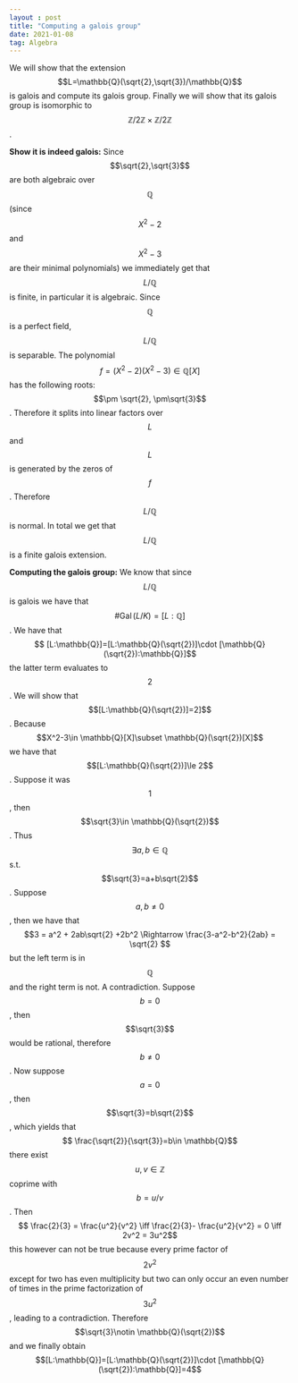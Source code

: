 ```yaml
---
layout : post
title: "Computing a galois group"
date: 2021-01-08
tag: Algebra
---
```

We will show that the extension $$L=\mathbb{Q}(\sqrt{2},\sqrt{3})/\mathbb{Q}$$ is galois and compute its galois group. Finally we will show that
its galois group is isomorphic to $$\mathbb{Z}/2\mathbb{Z}\times \mathbb{Z}/2\mathbb{Z}$$.

**Show it is indeed galois:** Since $$\sqrt{2},\sqrt{3}$$ are both algebraic over $$\mathbb{Q}$$ (since $$X^2-2$$ and $$X^2-3$$ are their minimal polynomials) we immediately get
that $$L/\mathbb{Q}$$ is finite, in particular it is algebraic. Since $$\mathbb{Q}$$ is a perfect field, $$L/\mathbb{Q}$$ is separable. The polynomial 
$$ f=(X^2-2)(X^2-3) \in \mathbb{Q}[X]$$
has the following roots: $$\pm \sqrt{2}, \pm\sqrt{3}$$. Therefore it splits into linear factors over $$L$$ and $$L$$ is generated by the zeros of $$f$$. Therefore $$L/\mathbb{Q}$$ is normal. In total we get that $$L/\mathbb{Q}$$ is a finite galois extension.    

**Computing the galois group:** We know that since $$L/\mathbb{Q}$$ is galois we have that $$\#\operatorname{Gal}(L/K)=[L:\mathbb{Q}]$$. We have that 
$$ [L:\mathbb{Q}]=[L:\mathbb{Q}(\sqrt{2})]\cdot [\mathbb{Q}(\sqrt{2}):\mathbb{Q}]$$
the latter term evaluates to $$2$$. We will show that $$[L:\mathbb{Q}(\sqrt{2})]=2]$$. Because $$X^2-3\in \mathbb{Q}[X]\subset \mathbb{Q}(\sqrt{2})[X]$$ we have that $$[L:\mathbb{Q}(\sqrt{2})]\le 2$$. Suppose it was $$1$$, then $$\sqrt{3}\in \mathbb{Q}(\sqrt{2})$$. Thus $$\exists a,b\in \mathbb{Q}$$ s.t. $$\sqrt{3}=a+b\sqrt{2}$$. Suppose $$a,b\neq 0$$, then we have that
$$3 = a^2 + 2ab\sqrt{2} +2b^2 \Rightarrow \frac{3-a^2-b^2}{2ab} = \sqrt{2}  $$
but the left term is in $$\mathbb{Q}$$ and the right term is not. A contradiction. Suppose $$b =0$$, then $$\sqrt{3}$$ would be rational, therefore $$b\neq 0$$. Now suppose $$a=0$$, then $$\sqrt{3}=b\sqrt{2}$$, which yields that 
$$ \frac{\sqrt{2}}{\sqrt{3}}=b\in \mathbb{Q}$$ there exist $$u,v\in \mathbb{Z}$$ coprime with $$b=u/v$$. Then 
$$ \frac{2}{3} = \frac{u^2}{v^2} \iff \frac{2}{3}- \frac{u^2}{v^2} = 0 \iff 2v^2 = 3u^2$$ 
this however can not be true because every prime factor of $$2v^2$$ except for two has even multiplicity but two can only occur an even number of times in the prime factorization of $$3u^2$$, leading to a contradiction. Therefore $$\sqrt{3}\notin \mathbb{Q}(\sqrt{2})$$ and we finally obtain 
$$[L:\mathbb{Q}]=[L:\mathbb{Q}(\sqrt{2})]\cdot [\mathbb{Q}(\sqrt{2}):\mathbb{Q}]=4$$  